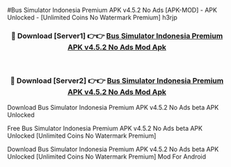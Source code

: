 #Bus Simulator Indonesia Premium APK v4.5.2 No Ads [APK-MOD] - APK Unlocked - [Unlimited Coins No Watermark Premium] h3rjp



<div align="center">

<h3>🔴 Download [Server1] 👉👉 <a href="https://momento.my/?title=Bus_Simulator_Indonesia_Premium_APK_v4.5.2_No_Ads">Bus Simulator Indonesia Premium APK v4.5.2 No Ads Mod Apk</a></h3><br>

<h3>🔴 Download [Server2] 👉👉 <a href="https://momento.my/?title=Bus_Simulator_Indonesia_Premium_APK_v4.5.2_No_Ads">Bus Simulator Indonesia Premium APK v4.5.2 No Ads Mod Apk</a></h3>
</div>



Download Bus Simulator Indonesia Premium APK v4.5.2 No Ads beta APK Unlocked

Free Bus Simulator Indonesia Premium APK v4.5.2 No Ads beta APK Unlocked [Unlimited Coins No Watermark Premium]

Download Bus Simulator Indonesia Premium APK v4.5.2 No Ads beta APK Unlocked [Unlimited Coins No Watermark Premium] Mod For Android

